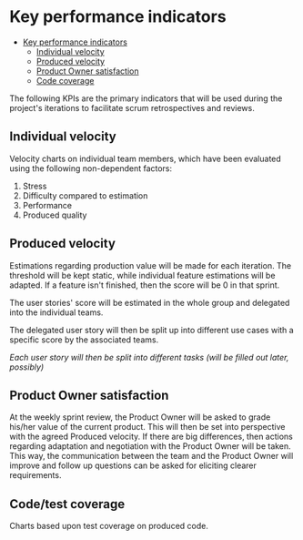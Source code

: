 # Key performance indicators

- [Key performance indicators](#key-performance-indicators)
    - [Individual velocity](#individual-velocity)
    - [Produced velocity](#produced-velocity)
    - [Product Owner satisfaction](#product-owner-satisfaction)
    - [Code coverage](#code-coverage)

The following KPIs are the primary indicators that will be used during the project's iterations to facilitate scrum retrospectives and reviews. 

## Individual velocity

Velocity charts on individual team members, which have been evaluated using the following non-dependent factors:

1. Stress
1. Difficulty compared to estimation
1. Performance
1. Produced quality

## Produced velocity

Estimations regarding production value will be made for each iteration. The threshold will be kept static, while individual feature estimations will be adapted. If a feature isn't finished, then the score will be 0 in that sprint.

The user stories' score will be estimated in the whole group and delegated into the individual teams.

The delegated user story will then be split up into different use cases with a specific score by the associated teams.

*Each user story will then be split into different tasks (will be filled out later, possibly)*

## Product Owner satisfaction

At the weekly sprint review, the Product Owner will be asked to grade his/her value of the current product.
This will then be set into perspective with the agreed Produced velocity. If there are big differences, then actions regarding adaptation and negotiation with the Product Owner will be taken. This way, the communication between the team and the Product Owner will improve and follow up questions can be asked for eliciting clearer requirements.

## Code/test coverage

Charts based upon test coverage on produced code.
